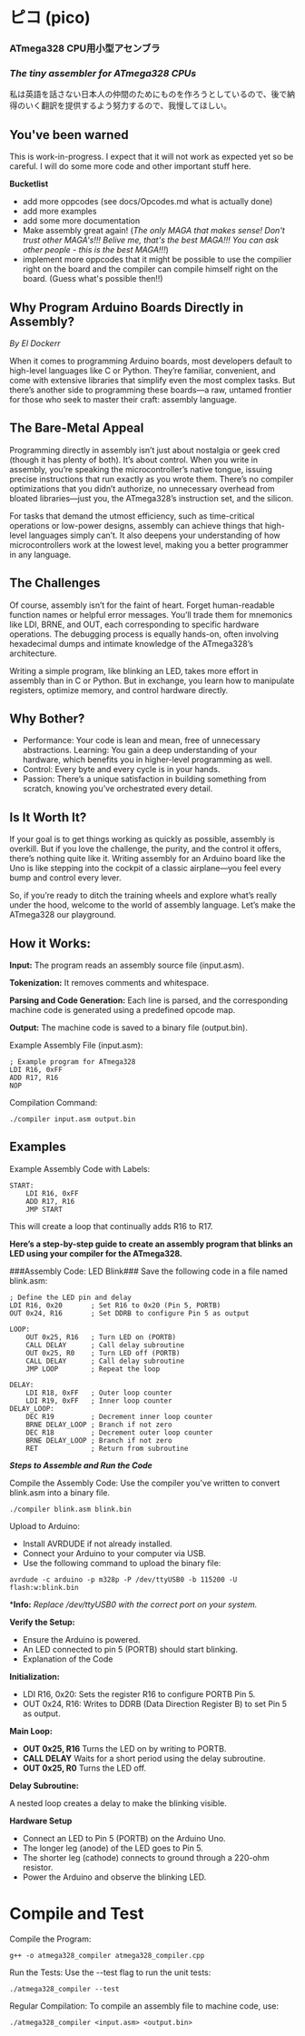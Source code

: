 # ピコ (pico)
### ATmega328 CPU用小型アセンブラ 
### *The tiny assembler for ATmega328 CPUs*

私は英語を話さない日本人の仲間のためにものを作ろうとしているので、後で納得のいく翻訳を提供するよう努力するので、我慢してほしい。

## You've been warned
This is work-in-progress. I expect that it will not work as expected yet so be careful. I will do some more code and other important stuff here.

**Bucketlist**
* add more oppcodes (see docs/Opcodes.md what is actually done)
* add more examples
* add some more documentation
* Make assembly great again! (*The only MAGA that makes sense! Don't trust other MAGA's!!! Belive me, that's the best MAGA!!! You can ask other people - this is the best MAGA!!!*)
* implement more oppcodes that it might be possible to use the compilier right on the board and the compiler can compile himself right on the board. (Guess what's possible then!!)


## Why Program Arduino Boards Directly in Assembly?
*By El Dockerr*

When it comes to programming Arduino boards, most developers default to high-level languages like C or Python. They’re familiar, convenient, and come with extensive libraries that simplify even the most complex tasks. But there’s another side to programming these boards—a raw, untamed frontier for those who seek to master their craft: assembly language.

## The Bare-Metal Appeal
Programming directly in assembly isn’t just about nostalgia or geek cred (though it has plenty of both). It’s about control. When you write in assembly, you’re speaking the microcontroller’s native tongue, issuing precise instructions that run exactly as you wrote them. There’s no compiler optimizations that you didn’t authorize, no unnecessary overhead from bloated libraries—just you, the ATmega328’s instruction set, and the silicon.

For tasks that demand the utmost efficiency, such as time-critical operations or low-power designs, assembly can achieve things that high-level languages simply can’t. It also deepens your understanding of how microcontrollers work at the lowest level, making you a better programmer in any language.

## The Challenges
Of course, assembly isn’t for the faint of heart. Forget human-readable function names or helpful error messages. You’ll trade them for mnemonics like LDI, BRNE, and OUT, each corresponding to specific hardware operations. The debugging process is equally hands-on, often involving hexadecimal dumps and intimate knowledge of the ATmega328’s architecture.

Writing a simple program, like blinking an LED, takes more effort in assembly than in C or Python. But in exchange, you learn how to manipulate registers, optimize memory, and control hardware directly.

## Why Bother?
* Performance: Your code is lean and mean, free of unnecessary abstractions.
Learning: You gain a deep understanding of your hardware, which benefits you in higher-level programming as well.
* Control: Every byte and every cycle is in your hands.
* Passion: There’s a unique satisfaction in building something from scratch, knowing you’ve orchestrated every detail.

## Is It Worth It?
If your goal is to get things working as quickly as possible, assembly is overkill. But if you love the challenge, the purity, and the control it offers, there’s nothing quite like it. Writing assembly for an Arduino board like the Uno is like stepping into the cockpit of a classic airplane—you feel every bump and control every lever.


So, if you’re ready to ditch the training wheels and explore what’s really under the hood, welcome to the world of assembly language. Let’s make the ATmega328 our playground.

## How it Works:

**Input:** The program reads an assembly source file (input.asm).

**Tokenization:** It removes comments and whitespace.

**Parsing and Code Generation:** Each line is parsed, and the corresponding machine code is generated using a predefined opcode map.

**Output:** The machine code is saved to a binary file (output.bin).

Example Assembly File (input.asm):

```
; Example program for ATmega328
LDI R16, 0xFF
ADD R17, R16
NOP
```

Compilation Command:
```
./compiler input.asm output.bin
```

## Examples

Example Assembly Code with Labels:
```
START:
    LDI R16, 0xFF
    ADD R17, R16
    JMP START
```
This will create a loop that continually adds R16 to R17.

**Here’s a step-by-step guide to create an assembly program that blinks an LED using your compiler for the ATmega328.**

###Assembly Code: LED Blink###
Save the following code in a file named blink.asm:

```
; Define the LED pin and delay
LDI R16, 0x20       ; Set R16 to 0x20 (Pin 5, PORTB)
OUT 0x24, R16       ; Set DDRB to configure Pin 5 as output

LOOP:
    OUT 0x25, R16   ; Turn LED on (PORTB)
    CALL DELAY      ; Call delay subroutine
    OUT 0x25, R0    ; Turn LED off (PORTB)
    CALL DELAY      ; Call delay subroutine
    JMP LOOP        ; Repeat the loop

DELAY:
    LDI R18, 0xFF   ; Outer loop counter
    LDI R19, 0xFF   ; Inner loop counter
DELAY_LOOP:
    DEC R19         ; Decrement inner loop counter
    BRNE DELAY_LOOP ; Branch if not zero
    DEC R18         ; Decrement outer loop counter
    BRNE DELAY_LOOP ; Branch if not zero
    RET             ; Return from subroutine
```

***Steps to Assemble and Run the Code***

Compile the Assembly Code: Use the compiler you've written to convert blink.asm into a binary file.

```
./compiler blink.asm blink.bin
```

Upload to Arduino:

* Install AVRDUDE if not already installed.
* Connect your Arduino to your computer via USB.
* Use the following command to upload the binary file:

```
avrdude -c arduino -p m328p -P /dev/ttyUSB0 -b 115200 -U flash:w:blink.bin
```
***Info:** *Replace /dev/ttyUSB0 with the correct port on your system.*

**Verify the Setup:**

* Ensure the Arduino is powered.
* An LED connected to pin 5 (PORTB) should start blinking.
* Explanation of the Code

**Initialization:**

* LDI R16, 0x20: Sets the register R16 to configure PORTB Pin 5.
* OUT 0x24, R16: Writes to DDRB (Data Direction Register B) to set Pin 5 as output.

**Main Loop:**

* **OUT 0x25, R16** Turns the LED on by writing to PORTB.
* **CALL DELAY** Waits for a short period using the delay subroutine.
* **OUT 0x25, R0** Turns the LED off.

**Delay Subroutine:**

A nested loop creates a delay to make the blinking visible.

**Hardware Setup**
* Connect an LED to Pin 5 (PORTB) on the Arduino Uno.
* The longer leg (anode) of the LED goes to Pin 5.
* The shorter leg (cathode) connects to ground through a 220-ohm resistor.
* Power the Arduino and observe the blinking LED.


# Compile and Test

Compile the Program:

```
g++ -o atmega328_compiler atmega328_compiler.cpp
```

Run the Tests: Use the --test flag to run the unit tests:
```
./atmega328_compiler --test
```

Regular Compilation: To compile an assembly file to machine code, use:

```
./atmega328_compiler <input.asm> <output.bin>
```

